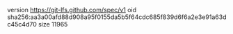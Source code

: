 version https://git-lfs.github.com/spec/v1
oid sha256:aa3a00afd88d908a95f0155da5b5f64cdc685f839d6f6a2e3e91a63dc45c4d70
size 11965
